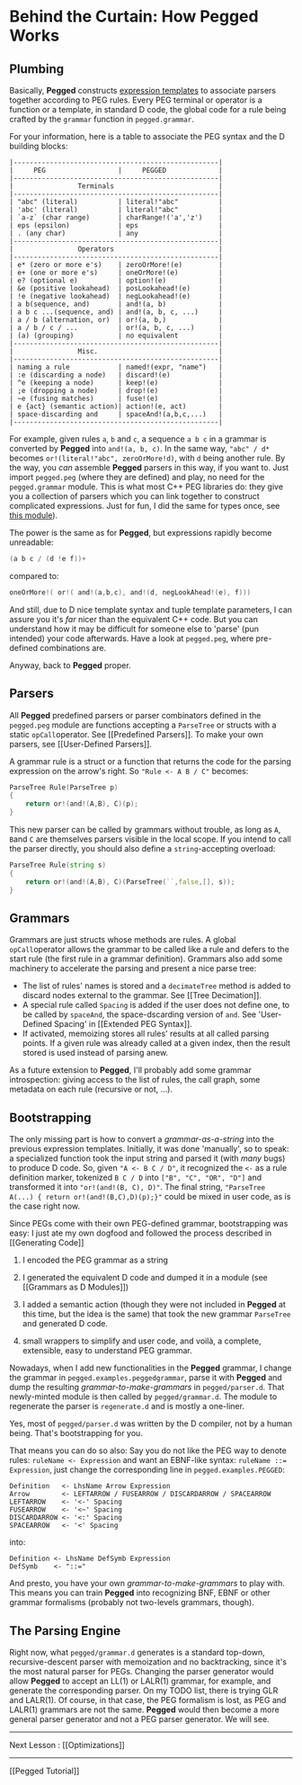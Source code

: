 Behind the Curtain: How Pegged Works
====================================

Plumbing
--------

Basically, **Pegged** constructs [expression templates](http://www10.informatik.uni-erlangen.de/~pflaum/pflaum/ProSeminar/exprtmpl.html) to associate parsers together according to PEG rules. Every PEG terminal or operator is a function or a template, in standard D code, the global code for a rule being crafted by the `grammar` function in `pegged.grammar`.

For your information, here is a table to associate the PEG syntax and the D building blocks:

```
|---------------------------------------------------|
|     PEG                  |     PEGGED             |
|---------------------------------------------------|
|                Terminals                          |
|---------------------------------------------------|
| "abc" (literal)          | literal!"abc"          |
| 'abc' (literal)          | literal!"abc"          |
| `a-z` (char range)       | charRange!('a','z')    |
| eps (epsilon)            | eps                    |
| . (any char)             | any                    |
|---------------------------------------------------|
|                Operators                          |
|---------------------------------------------------|
| e* (zero or more e's)    | zeroOrMore!(e)         |
| e+ (one or more e's)     | oneOrMore!(e)          |
| e? (optional e)          | option!(e)             |
| &e (positive lookahead)  | posLookahead!(e)       |
| !e (negative lookahead)  | negLookahead!(e)       |
| a b(sequence, and)       | and!(a, b)             |
| a b c ...(sequence, and) | and!(a, b, c, ...)     |
| a / b (alternation, or)  | or!(a, b,)             |
| a / b / c / ...          | or!(a, b, c, ...)      |
| (a) (grouping)           | no equivalent          |
|---------------------------------------------------|
|                Misc.                              |
|---------------------------------------------------|
| naming a rule            | named!(expr, "name")   |
| :e (discarding a node)   | discard!(e)            |
| ^e (keeping a node)      | keep!(e)               |
| ;e (dropping a node)     | drop!(e)               |
| ~e (fusing matches)      | fuse!(e)               |
| e {act} (semantic action)| action!(e, act)        |
| space-discarding and     | spaceAnd!(a,b,c,...)   |
|---------------------------------------------------|
```

For example, given rules `a`, `b` and `c`, a sequence `a b c` in a grammar is converted by **Pegged** into `and!(a, b, c)`. In the same way, `"abc" / d*` becomes `or!(literal!"abc", zeroOrMore!d)`, with `d` being another rule. By the way, you *can* assemble **Pegged** parsers in this way, if you want to. Just import `pegged.peg` (where they are defined) and play, no need for the `pegged.grammar` module. This is what most C++ PEG libraries do: they give you a collection of parsers which you can link together to construct complicated expressions. Just for fun, I did the same for types once, see [this module](http://svn.dsource.org/projects/dranges/trunk/dranges/docs/typepattern.html)).

The power is the same as for **Pegged**, but expressions rapidly become unreadable:

```d
(a b c / (d !e f))+
```

compared to:

```d
oneOrMore!( or!( and!(a,b,c), and!(d, negLookAhead!(e), f)))
```

And still, due to D nice template syntax and tuple template parameters, I can assure you it's *far* nicer than the equivalent C++ code. But you can understand how it may be difficult for someone else to 'parse' (pun intended) your code afterwards. Have a look at `pegged.peg`, where pre-defined combinations are.

Anyway, back to **Pegged** proper.

Parsers
-------

All **Pegged** predefined parsers or parser combinators defined in the `pegged.peg` module are functions accepting a `ParseTree` or structs with a static `opCall`operator. See [[Predefined Parsers]]. To make your own parsers, see [[User-Defined Parsers]].

A grammar rule is a struct or a function that returns the code for the parsing expression on the arrow's right. So `"Rule <- A B / C"` becomes:

```d
ParseTree Rule(ParseTree p)
{
    return or!(and!(A,B), C)(p);
}
```

This new parser can be called by grammars without trouble, as long as `A`, `B`and `C` are themselves parsers visible in the local scope. If you intend to call the parser directly, you should also define a `string`-accepting overload:

```d
ParseTree Rule(string s)
{
    return or!(and!(A,B), C)(ParseTree(``,false,[], s));
}
```

Grammars
--------

Grammars are just structs whose methods are rules. A global `opCall`operator allows the grammar to be called like a rule and defers to the start rule (the first rule in a grammar definition). Grammars also add some machinery to accelerate the parsing and present a nice parse tree:

* The list of rules' names is stored and a `decimateTree` method is added to discard nodes external to the grammar. See [[Tree Decimation]].
* A special rule called `Spacing` is added if the user does not define one, to be called by `spaceAnd`, the space-dscarding version of `and`. See 'User-Defined Spacing' in [[Extended PEG Syntax]].
* If activated, memoizing stores all rules' results at all called parsing points. If a given rule was already called at a given index, then the result stored is used instead of parsing anew.

As a future extension to **Pegged**, I'll probably add some grammar introspection: giving access to the list of rules, the call graph, some metadata on each rule (recursive or not, ...).

Bootstrapping
-------------

The only missing part is how to convert a *grammar-as-a-string* into the previous expression templates. Initially, it was done 'manually', so to speak: a specialized function took the input string and parsed it (with *many* bugs) to produce D code. So, given `"A <- B C / D"`, it recognized the `<-` as a rule definition marker, tokenized `B C / D` into `["B", "C", "OR", "D"]` and transformed it into `"or!(and!(B, C), D)"`. The final string, `"ParseTree A(...) { return or!(and!(B,C),D)(p);}"` could be mixed in user code, as is the case right now.

Since PEGs come with their own PEG-defined grammar, bootstrapping was easy: I just ate my own dogfood and followed the process described in [[Generating Code]]

1) I encoded the PEG grammar as a string

2) I generated the equivalent D code and dumped it in a module (see [[Grammars as D Modules]])

3) I added a semantic action (though they were not included in **Pegged** at this time, but the idea is the same) that took the new grammar `ParseTree` and generated D code.

4) small wrappers to simplify and user code, and voilà, a complete, extensible, easy to understand PEG grammar.

Nowadays, when I add new functionalities in the **Pegged** grammar, I change the grammar in `pegged.examples.peggedgrammar`, parse it with **Pegged** and dump the resulting *grammar-to-make-grammars* in `pegged/parser.d`. That newly-minted module is then called by `pegged/grammar.d`. The module to regenerate the parser is `regenerate.d` and is mostly a one-liner.

Yes, most of `pegged/parser.d` was written by the D compiler, not by a human being. That's bootstrapping for you.

That means you can do so also: Say you do not like the PEG way to denote rules: `ruleName <- Expression` and want an EBNF-like syntax: `ruleName ::= Expression`, just change the corresponding line in `pegged.examples.PEGGED`:

```
Definition   <- LhsName Arrow Expression
Arrow        <- LEFTARROW / FUSEARROW / DISCARDARROW / SPACEARROW
LEFTARROW    <- '<-' Spacing
FUSEARROW    <- '<~' Spacing
DISCARDARROW <- '<:' Spacing
SPACEARROW   <- '<' Spacing
```

into:

```
Definition <- LhsName DefSymb Expression
DefSymb    <- "::="
```

And presto, you have your own *grammar-to-make-grammars* to play with. This means you can train **Pegged** into recognizing BNF, EBNF or other grammar formalisms (probably not two-levels grammars, though).

The Parsing Engine
------------------

Right now, what `pegged/grammar.d` generates is a standard top-down, recursive-descent parser with memoization and no backtracking, since it's the most natural parser for PEGs. Changing the parser generator would allow **Pegged** to accept an LL(1) or LALR(1) grammar, for example, and generate the corresponding parser. On my TODO list, there is trying GLR and LALR(1). Of course, in that case, the PEG formalism is lost, as PEG and LALR(1) grammars are not the same. **Pegged** would then become a more general parser generator and not a PEG parser generator. We will see.

* * * *

Next Lesson : [[Optimizations]]

* * * *

[[Pegged Tutorial]]
